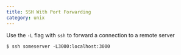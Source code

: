 ```yaml
---
title: SSH With Port Forwarding
category: unix
---
```


Use the `-L` flag with `ssh` to forward a connection to a remote server

```
$ ssh someserver -L3000:localhost:3000
```
